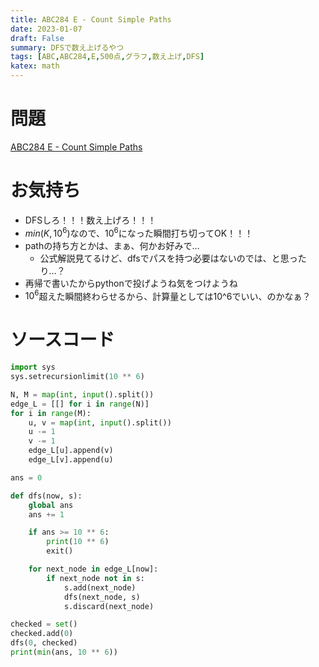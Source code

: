 ```yaml
---
title: ABC284 E - Count Simple Paths
date: 2023-01-07
draft: False
summary: DFSで数え上げるやつ
tags: [ABC,ABC284,E,500点,グラフ,数え上げ,DFS]
katex: math
---
```

# 問題
[ABC284 E - Count Simple Paths](https://atcoder.jp/contests/abc284/tasks/abc284_e)

# お気持ち
* DFSしろ！！！数え上げろ！！！
* $min(K,10^6)$なので、$10^6$になった瞬間打ち切ってOK！！！
* pathの持ち方とかは、まぁ、何かお好みで…
    * 公式解説見てるけど、dfsでパスを持つ必要はないのでは、と思ったり…？
* 再帰で書いたからpythonで投げようね気をつけようね
* $10^6$超えた瞬間終わらせるから、計算量としては10^6でいい、のかなぁ？

# ソースコード
```python:E.py
import sys
sys.setrecursionlimit(10 ** 6)

N, M = map(int, input().split())
edge_L = [[] for i in range(N)]
for i in range(M):
    u, v = map(int, input().split())
    u -= 1
    v -= 1
    edge_L[u].append(v)
    edge_L[v].append(u)

ans = 0

def dfs(now, s):
    global ans
    ans += 1

    if ans >= 10 ** 6:
        print(10 ** 6)
        exit()

    for next_node in edge_L[now]:
        if next_node not in s:
            s.add(next_node)
            dfs(next_node, s)
            s.discard(next_node)

checked = set()
checked.add(0)
dfs(0, checked)
print(min(ans, 10 ** 6))
```